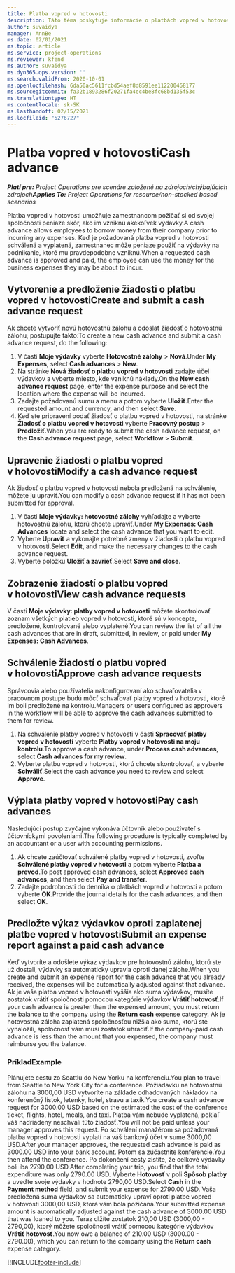 ```yaml
---
title: Platba vopred v hotovosti
description: Táto téma poskytuje informácie o platbách vopred v hotovosti.
author: suvaidya
manager: AnnBe
ms.date: 02/01/2021
ms.topic: article
ms.service: project-operations
ms.reviewer: kfend
ms.author: suvaidya
ms.dyn365.ops.version: ''
ms.search.validFrom: 2020-10-01
ms.openlocfilehash: 6da50ac5611fcbd54aef8d8591ee112200468177
ms.sourcegitcommit: fa32b1893286f20271fa4ec4be8fc68bd135f53c
ms.translationtype: HT
ms.contentlocale: sk-SK
ms.lasthandoff: 02/15/2021
ms.locfileid: "5276727"
---
```

# <a name="cash-advance"></a><span data-ttu-id="2de20-103">Platba vopred v hotovosti</span><span class="sxs-lookup"><span data-stu-id="2de20-103">Cash advance</span></span>

<span data-ttu-id="2de20-104">_**Platí pre:** Project Operations pre scenáre založené na zdrojoch/chýbajúcich zdrojoch_</span><span class="sxs-lookup"><span data-stu-id="2de20-104">_**Applies To:** Project Operations for resource/non-stocked based scenarios_</span></span>

<span data-ttu-id="2de20-105">Platba vopred v hotovosti umožňuje zamestnancom požičať si od svojej spoločnosti peniaze skôr, ako im vzniknú akékoľvek výdavky.</span><span class="sxs-lookup"><span data-stu-id="2de20-105">A cash advance allows employees to borrow money from their company prior to incurring any expenses.</span></span> <span data-ttu-id="2de20-106">Keď je požadovaná platba vopred v hotovosti schválená a vyplatená, zamestnanec môže peniaze použiť na výdavky na podnikanie, ktoré mu pravdepodobne vzniknú.</span><span class="sxs-lookup"><span data-stu-id="2de20-106">When a requested cash advance is approved and paid, the employee can use the money for the business expenses they may be about to incur.</span></span> 

## <a name="create-and-submit-a-cash-advance-request"></a><span data-ttu-id="2de20-107">Vytvorenie a predloženie žiadosti o platbu vopred v hotovosti</span><span class="sxs-lookup"><span data-stu-id="2de20-107">Create and submit a cash advance request</span></span>
<span data-ttu-id="2de20-108">Ak chcete vytvoriť novú hotovostnú zálohu a odoslať žiadosť o hotovostnú zálohu, postupujte takto:</span><span class="sxs-lookup"><span data-stu-id="2de20-108">To create a new cash advance and submit a cash advance request, do the following:</span></span> 

1. <span data-ttu-id="2de20-109">V časti **Moje výdavky** vyberte **Hotovostné zálohy** > **Nová**.</span><span class="sxs-lookup"><span data-stu-id="2de20-109">Under **My Expenses**, select **Cash advances** > **New**.</span></span> 
2. <span data-ttu-id="2de20-110">Na stránke **Nová žiadosť o platbu vopred v hotovosti** zadajte účel výdavkov a vyberte miesto, kde vzniknú náklady.</span><span class="sxs-lookup"><span data-stu-id="2de20-110">On the **New cash advance request** page, enter the expense purpose and select the location where the expense will be incurred.</span></span>
3. <span data-ttu-id="2de20-111">Zadajte požadovanú sumu a menu a potom vyberte **Uložiť**.</span><span class="sxs-lookup"><span data-stu-id="2de20-111">Enter the requested amount and currency, and then select **Save**.</span></span> 
4. <span data-ttu-id="2de20-112">Keď ste pripravení podať žiadosť o platbu vopred v hotovosti, na stránke **Žiadosť o platbu vopred v hotovosti** vyberte **Pracovný postup** > **Predložiť**.</span><span class="sxs-lookup"><span data-stu-id="2de20-112">When you are ready to submit the cash advance request, on the **Cash advance request** page, select **Workflow** > **Submit**.</span></span>

## <a name="modify-a-cash-advance-request"></a><span data-ttu-id="2de20-113">Upravenie žiadosti o platbu vopred v hotovosti</span><span class="sxs-lookup"><span data-stu-id="2de20-113">Modify a cash advance request</span></span>

<span data-ttu-id="2de20-114">Ak žiadosť o platbu vopred v hotovosti nebola predložená na schválenie, môžete ju upraviť.</span><span class="sxs-lookup"><span data-stu-id="2de20-114">You can modify a cash advance request if it has not been submitted for approval.</span></span>

1. <span data-ttu-id="2de20-115">V časti **Moje výdavky: hotovostné zálohy** vyhľadajte a vyberte hotovostnú zálohu, ktorú chcete upraviť.</span><span class="sxs-lookup"><span data-stu-id="2de20-115">Under **My Expenses: Cash Advances** locate and select the cash advance that you want to edit.</span></span>
2. <span data-ttu-id="2de20-116">Vyberte **Upraviť** a vykonajte potrebné zmeny v žiadosti o platbu vopred v hotovosti.</span><span class="sxs-lookup"><span data-stu-id="2de20-116">Select **Edit**, and make the necessary changes to the cash advance request.</span></span> 
3. <span data-ttu-id="2de20-117">Vyberte položku **Uložiť a zavrieť**.</span><span class="sxs-lookup"><span data-stu-id="2de20-117">Select **Save and close**.</span></span>


## <a name="view-cash-advance-requests"></a><span data-ttu-id="2de20-118">Zobrazenie žiadostí o platbu vopred v hotovosti</span><span class="sxs-lookup"><span data-stu-id="2de20-118">View cash advance requests</span></span>
<span data-ttu-id="2de20-119">V časti **Moje výdavky: platby vopred v hotovosti** môžete skontrolovať zoznam všetkých platieb vopred v hotovosti, ktoré sú v koncepte, predložené, kontrolované alebo vyplatené.</span><span class="sxs-lookup"><span data-stu-id="2de20-119">You can review the list of all the cash advances that are in draft, submitted, in review, or paid under **My Expenses: Cash Advances**.</span></span> 

## <a name="approve-cash-advance-requests"></a><span data-ttu-id="2de20-120">Schválenie žiadostí o platbu vopred v hotovosti</span><span class="sxs-lookup"><span data-stu-id="2de20-120">Approve cash advance requests</span></span>

<span data-ttu-id="2de20-121">Správcovia alebo používatelia nakonfigurovaní ako schvaľovatelia v pracovnom postupe budú môcť schvaľovať platby vopred v hotovosti, ktoré im boli predložené na kontrolu.</span><span class="sxs-lookup"><span data-stu-id="2de20-121">Managers or users configured as approvers in the workflow will be able to approve the cash advances submitted to them for review.</span></span> 

1. <span data-ttu-id="2de20-122">Na schválenie platby vopred v hotovosti v časti **Spracovať platby vopred v hotovosti** vyberte **Platby vopred v hotovosti na moju kontrolu**.</span><span class="sxs-lookup"><span data-stu-id="2de20-122">To approve a cash advance, under **Process cash advances**, select **Cash advances for my review**.</span></span>
2. <span data-ttu-id="2de20-123">Vyberte platbu vopred v hotovosti, ktorú chcete skontrolovať, a vyberte **Schváliť**.</span><span class="sxs-lookup"><span data-stu-id="2de20-123">Select the cash advance you need to review and select **Approve**.</span></span>  

## <a name="pay-cash-advances"></a><span data-ttu-id="2de20-124">Výplata platby vopred v hotovosti</span><span class="sxs-lookup"><span data-stu-id="2de20-124">Pay cash advances</span></span> 
<span data-ttu-id="2de20-125">Nasledujúci postup zvyčajne vykonáva účtovník alebo používateľ s účtovníckymi povoleniami.</span><span class="sxs-lookup"><span data-stu-id="2de20-125">The following procedure is typically completed by an accountant or a user with accounting permissions.</span></span>

1. <span data-ttu-id="2de20-126">Ak chcete zaúčtovať schválené platby vopred v hotovosti, zvoľte **Schválené platby vopred v hotovosti** a potom vyberte **Platba a prevod**.</span><span class="sxs-lookup"><span data-stu-id="2de20-126">To post approved cash advances, select **Approved cash advances**, and then select **Pay and transfer**.</span></span>  
2. <span data-ttu-id="2de20-127">Zadajte podrobnosti do denníka o platbách vopred v hotovosti a potom vyberte **OK**.</span><span class="sxs-lookup"><span data-stu-id="2de20-127">Provide the journal details for the cash advances, and then select **OK**.</span></span> 

## <a name="submit-an-expense-report-against-a-paid-cash-advance"></a><span data-ttu-id="2de20-128">Predložte výkaz výdavkov oproti zaplatenej platbe vopred v hotovosti</span><span class="sxs-lookup"><span data-stu-id="2de20-128">Submit an expense report against a paid cash advance</span></span> 

<span data-ttu-id="2de20-129">Keď vytvoríte a odošlete výkaz výdavkov pre hotovostnú zálohu, ktorú ste už dostali, výdavky sa automaticky upravia oproti danej zálohe.</span><span class="sxs-lookup"><span data-stu-id="2de20-129">When you create and submit an expense report for the cash advance that you already received, the expenses will be automatically adjusted against that advance.</span></span> <span data-ttu-id="2de20-130">Ak je vaša platba vopred v hotovosti vyššia ako suma výdavkov, musíte zostatok vrátiť spoločnosti pomocou kategórie výdavkov **Vrátiť hotovosť**.</span><span class="sxs-lookup"><span data-stu-id="2de20-130">If your cash advance is greater than the expensed amount, you must return the balance to the company using the **Return cash** expense category.</span></span> <span data-ttu-id="2de20-131">Ak je hotovostná záloha zaplatená spoločnosťou nižšia ako suma, ktorú ste vynaložili, spoločnosť vám musí zostatok uhradiť.</span><span class="sxs-lookup"><span data-stu-id="2de20-131">If the company-paid cash advance is less than the amount that you expensed, the company must reimburse you the balance.</span></span> 

### <a name="example"></a><span data-ttu-id="2de20-132">Príklad</span><span class="sxs-lookup"><span data-stu-id="2de20-132">Example</span></span>
<span data-ttu-id="2de20-133">Plánujete cestu zo Seattlu do New Yorku na konferenciu.</span><span class="sxs-lookup"><span data-stu-id="2de20-133">You plan to travel from Seattle to New York City for a conference.</span></span> <span data-ttu-id="2de20-134">Požiadavku na hotovostnú zálohu na 3000,00 USD vytvoríte na základe odhadovaných nákladov na konferenčný lístok, letenky, hotel, stravu a taxík.</span><span class="sxs-lookup"><span data-stu-id="2de20-134">You create a cash advance request for 3000.00 USD based on the estimated the cost of the conference ticket, flights, hotel, meals, and taxi.</span></span> <span data-ttu-id="2de20-135">Platba vám nebude vyplatená, pokiaľ váš nadriadený neschváli túto žiadosť.</span><span class="sxs-lookup"><span data-stu-id="2de20-135">You will not be paid unless your manager approves this request.</span></span> <span data-ttu-id="2de20-136">Po schválení manažérom sa požadovaná platba vopred v hotovosti vyplatí na váš bankový účet v sume 3000,00 USD.</span><span class="sxs-lookup"><span data-stu-id="2de20-136">After your manager approves, the requested cash advance is paid as 3000.00 USD into your bank account.</span></span> <span data-ttu-id="2de20-137">Potom sa zúčastníte konferencie.</span><span class="sxs-lookup"><span data-stu-id="2de20-137">You then attend the conference.</span></span> <span data-ttu-id="2de20-138">Po dokončení cesty zistíte, že celkové výdavky boli iba 2790,00 USD.</span><span class="sxs-lookup"><span data-stu-id="2de20-138">After completing your trip, you find that the total expenditure was only 2790.00 USD.</span></span> <span data-ttu-id="2de20-139">Vyberte **Hotovosť** v poli **Spôsob platby** a uveďte svoje výdavky v hodnote 2790,00 USD.</span><span class="sxs-lookup"><span data-stu-id="2de20-139">Select **Cash** in the **Payment method** field, and submit your expense for 2790.00 USD.</span></span> <span data-ttu-id="2de20-140">Vaša predložená suma výdavkov sa automaticky upraví oproti platbe vopred v hotovosti 3000,00 USD, ktorá vám bola požičaná.</span><span class="sxs-lookup"><span data-stu-id="2de20-140">Your submitted expense amount is automatically adjusted against the cash advance of 3000.00 USD that was loaned to you.</span></span> <span data-ttu-id="2de20-141">Teraz dlžíte zostatok 210,00 USD (3000,00 - 2790,00), ktorý môžete spoločnosti vrátiť pomocou kategórie výdavkov **Vrátiť hotovosť**.</span><span class="sxs-lookup"><span data-stu-id="2de20-141">You now owe a balance of 210.00 USD (3000.00 - 2790.00), which you can return to the company using the **Return cash** expense category.</span></span>



[!INCLUDE[footer-include](../includes/footer-banner.md)]